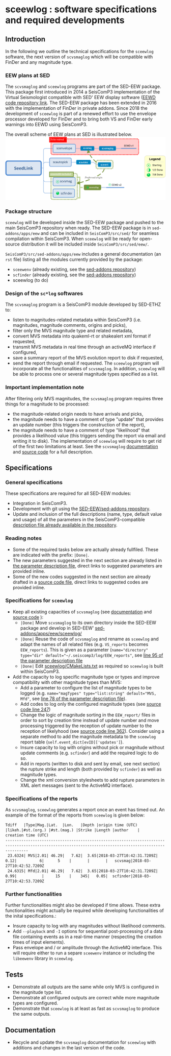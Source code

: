 # sceewlog : software specifications and required developments

## Introduction
In the following we outline the technical specifications for the  `sceewlog` software, the next version of `scvsmaglog` which will be compatible with FinDer and any magnitude type. 

### EEW plans at SED
The  `scvsmaglog`  and `sceewlog` programs are part of the SED-EEW package. This package first introduced in 2014 a SeisComP3 implementation of the Virtual Seismologist compatible with SED' EEW display software ([EEWD code repository link](https://gitlab.seismo.ethz.ch/SED-EEW/EEWD). The SED-EEW package has been extended in 2016 with the implementation of FinDer in private addons. Since 2018 the development of `sceewlog` is part of a renewed effort  to use the envelope processor developed for FinDer and to bring both VS and FinDer early warnings into EEWD using SeisComP3.  

The overall scheme of EEW plans at SED is illustrated below.
![eew plans illustrated](eewplan.png)

### Package structure 
`sceewlog` will be developed inside the SED-EEW package and  pushed to the main SeisComP3 repository when ready. The SED-EEW  package is in `sed-addons/apps/eew` and can be included in `SeisComP3/src/sed/` for seamless compilation within SeisComP3. When `sceewlog` will be ready for open-source distribution it will be included inside `SeisComP3/src/sed/eew/`.

`SeisComP3/src/sed-addons/apps/eew` includes a general documentation (an `rst` file)  listing all the modules currently provided by the package:
- `sceewenv` (already existing, see the [sed-addons repository](https://gitlab.seismo.ethz.ch/SED-EEW/sed-addons))
- `scfinder` (already existing, see the [sed-addons repository](https://gitlab.seismo.ethz.ch/SED-EEW/sed-addons))
- sceewlog (to do)

### Design of the `sc*log` softwares
The  `scvsmaglog`  program is a SeisComP3 module developed by SED-ETHZ to:
- listen to magnitudes-related metadata within SeisComP3 (i.e. magnitudes, magnitude comments, origins and picks),
- filter only the MVS magnitude type and related metadata,
- convert MVS metadata into quakeml-rt or shakealert xml format if requested, 
- transmit MVS metadata in real time through an activeMQ interface if configured,
- save a summary report of the MVS evolution report to disk if requested,
- send the report through email if requested.
The `sceewlog` program will incorporate all the functionalities of  `scvsmaglog`. In addition, `sceewlog`  will be able to process one or several magnitude types specified as a list. 

### Important implementation note
After filtering only MVS magnitudes, the  `scvsmaglog`  program requires three things for a magnitude to be processed:
- the magnitude-related origin needs to have arrivals and picks,
- the magnitude needs to have a comment of type "update" that provides an update number (this triggers the construction of the report),
- the magnitude needs to have a comment of type "likelihood"  that provides a likelihood value (this triggers sending the report via email and writing it to disk).
The implementation of  `sceewlog` will require to get rid of  the first two limitations at least.  See the `scvsmaglog` [documentation](https://www.seiscomp3.org/doc/jakarta/current/apps/scvsmaglog.html) and [source code](https://github.com/SeisComP3/seiscomp3/blob/master/src/sed/apps/scvsmag/scvsmaglog.py) for a full description. 

## Specifications
### General specifications
These specifications are required for all SED-EEW modules:
- Integration in SeisComP3.
- Development with git using the [SED-EEW/sed-addons repository](http://gitlab.seismo.ethz.ch/SED-EEW/sed-addons).
- Update and inclusion of the full descriptions (name, type, default value and usage) of all the parameters in the SeisComP3-compatible [description file already available in the repository](https://gitlab.seismo.ethz.ch/SED-EEW/sed-addons/blob/master/apps/eew/sceewlog/descriptions/sceewlog.xml).
 
### Reading notes
- Some of the required tasks below are actually already fullfiled. These are indicated with the prefix: `|Done|`. 
- The new parameters suggested in the next section are already listed in [the parameter description file](https://gitlab.seismo.ethz.ch/SED-EEW/sed-addons/blob/master/apps/eew/sceewlog/descriptions/sceewlog.xml), direct links to suggested parameters are provided inline.
- Some of the new codes suggested in the next section are already drafted in a [source code file](https://gitlab.seismo.ethz.ch/SED-EEW/sed-addons/blob/master/apps/eew/sceewlog/sceewlog.py), direct links to suggested codes are provided inline.
 
### Specifications for  `sceewlog`
- Keep all existing capacities of `scvsmaglog` (see  [documentation](https://www.seiscomp3.org/doc/jakarta/current/apps/scvsmaglog.html) and [source code](https://github.com/SeisComP3/seiscomp3/blob/master/src/sed/apps/scvsmag/scvsmaglog.py) ):
  - `|Done|` Move `scvsmaglog` to its own directory inside the SED-EEW package and develop in SED-EEW' [sed-addons/apps/eew/sceewlog/](http://gitlab.seismo.ethz.ch/SED-EEW/sed-addons/blob/master/apps/eew/sceewlog/)
  - `|Done|` Reuse the code of `scvsmaglog` and rename as `sceewlog` and adapt the names of all related files (e.g. `VS_reports` becomes `EEW_reports`). This is given as a parameter (`name="directory" type="dir" default="~/.seiscomp3/log/EEW_reports"`, see  [line 95 of the parameter description file](https://gitlab.seismo.ethz.ch/SED-EEW/sed-addons/blob/master/apps/eew/sceewlog/descriptions/sceewlog.xml#L95)
  - `|Done|` Edit  [sceewlog/CMakeLists.txt](https://gitlab.seismo.ethz.ch/SED-EEW/sed-addons/blob/master/apps/eew/sceewlog/CMakeLists.txt) as required so `sceewlog` is built within SeisComP3.
- Add the capacity to log specific magnitude type or types and improve compatibility with other magnitude types than MVS:
  - Add a parameter to configure the list of magnitude types to be logged (e.g. `name="magTypes" type="list:string" default="MVS, Mfd"`, see [line 78 of the parameter description file](https://gitlab.seismo.ethz.ch/SED-EEW/sed-addons/blob/master/apps/eew/sceewlog/descriptions/sceewlog.xml#L78)). 
  - Add codes to log only the configured magnitude types (see [source code line 247](https://gitlab.seismo.ethz.ch/SED-EEW/sed-addons/blob/master/apps/eew/sceewlog/sceewlog.py#L247))
  - Change the logic of magnitude sorting in the `EEW_report/` files in order to sort by creation time instead of update number and move processing triggered by the reception of update number to the reception of likelyhood (see [source code line 362](https://gitlab.seismo.ethz.ch/SED-EEW/sed-addons/blob/master/apps/eew/sceewlog/sceewlog.py#L362)). Consider using a separate method to add the magnitude metadata to the `sceewlog` report table (`self.event_dict[evID]['updates']`). 
  - Insure capacity to log with origins without pick or magnitude without update comments (e.g. `scfinder`) and add the required logic to do so. 
  - Add  in reports (written to disk and sent by email, see next section) the rupture strike and length (both provided by `scfinder`) as well as magnitude types.
  - Change the xml conversion stylesheets to add rupture parameters in XML alert messages (sent to the ActiveMQ interface).

### Specifications of the reports
As `scvsmaglog`, `sceewlog` generates a report once an event has timed out. An example of the format of the reports from `sceewlog`  is given below:

```
Tdiff   |Type|Mag.|Lat.  |Lon.   |Depth |origin time (UTC)        |likeh.|#st.(org.) |#st.(mag.) |Strike |Length |author    |      creation time (UTC) 
------------------------------------------------------------------------------------------------------------------------------------------------------
 23.6324| MVS|2.01| 46.29|   7.62|  3.65|2018-03-27T10:42:31.7209Z|  0.12|          6|      5    |       |       |   scvsmag|2018-03-27T10:42:52.7209Z
 24.6315| Mfd|2.01| 46.29|   7.62|  3.65|2018-03-27T10:42:31.7209Z|  0.99|           |     15    |    345|   0.05|  scfinder|2018-03-27T10:42:53.7209Z
```

### Further functionalities
Further functionalities might also be developed if time allows. These extra functionalities might actually be required while developing functionalities of the inital specifications.:
- Insure capacity to log with any magnitudes without likelihood comments. 
- Add `--playback` and `-I` options for sequential post-processing of a data file containing events as in a real-time manner (respecting the creation times of input elements). 
- Pass envelope and / or amplitude through the  ActiveMQ interface. This will require either to run a separe `sceewenv` instance or including the  `libeewenv`  library in `sceewlog`.

## Tests
- Demonstrate all outputs are the same while only MVS is configured in the magnitude type list.
- Demonstrate all configured outputs are correct while more magnitude types are configured.
- Demonstrate  that `sceewlog`  is at least as fast as  `scvsmaglog` to produce the same outputs.

## Documentation
- Recycle and update the  `scvsmaglog`  documentation for  `sceewlog`  with additions and changes in the last version of the code.


